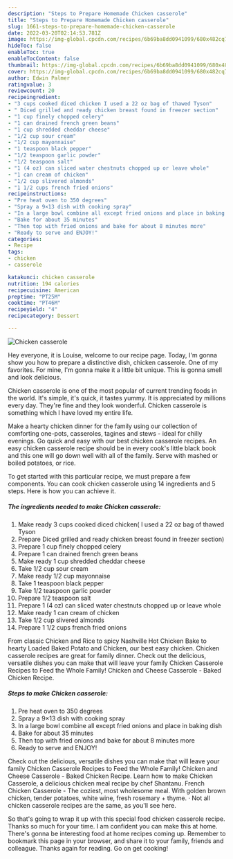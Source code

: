 ```yaml
---
description: "Steps to Prepare Homemade Chicken casserole"
title: "Steps to Prepare Homemade Chicken casserole"
slug: 1661-steps-to-prepare-homemade-chicken-casserole
date: 2022-03-20T02:14:53.781Z
image: https://img-global.cpcdn.com/recipes/6b69ba8dd0941099/680x482cq70/chicken-casserole-recipe-main-photo.jpg
hideToc: false
enableToc: true
enableTocContent: false
thumbnail: https://img-global.cpcdn.com/recipes/6b69ba8dd0941099/680x482cq70/chicken-casserole-recipe-main-photo.jpg
cover: https://img-global.cpcdn.com/recipes/6b69ba8dd0941099/680x482cq70/chicken-casserole-recipe-main-photo.jpg
author: Edwin Palmer
ratingvalue: 3
reviewcount: 20
recipeingredient:
- "3 cups cooked diced chicken I used a 22 oz bag of thawed Tyson"
- " Diced grilled and ready chicken breast found in freezer section"
- "1 cup finely chopped celery"
- "1 can drained french green beans"
- "1 cup shredded cheddar cheese"
- "1/2 cup sour cream"
- "1/2 cup mayonnaise"
- "1 teaspoon black pepper"
- "1/2 teaspoon garlic powder"
- "1/2 teaspoon salt"
- "1 (4 oz) can sliced water chestnuts chopped up or leave whole"
- "1 can cream of chicken"
- "1/2 cup slivered almonds"
- "1 1/2 cups french fried onions"
recipeinstructions:
- "Pre heat oven to 350 degrees"
- "Spray a 9×13 dish with cooking spray"
- "In a large bowl combine all except fried onions and place in baking dish"
- "Bake for about 35 minutes"
- "Then top with fried onions and bake for about 8 minutes more"
- "Ready to serve and ENJOY!"
categories:
- Recipe
tags:
- chicken
- casserole

katakunci: chicken casserole 
nutrition: 194 calories
recipecuisine: American
preptime: "PT25M"
cooktime: "PT46M"
recipeyield: "4"
recipecategory: Dessert

---
```



![Chicken casserole](https://img-global.cpcdn.com/recipes/6b69ba8dd0941099/680x482cq70/chicken-casserole-recipe-main-photo.jpg)

Hey everyone, it is Louise, welcome to our recipe page. Today, I'm gonna show you how to prepare a distinctive dish, chicken casserole. One of my favorites. For mine, I'm gonna make it a little bit unique. This is gonna smell and look delicious.

Chicken casserole is one of the most popular of current trending foods in the world. It's simple, it's quick, it tastes yummy. It is appreciated by millions every day. They're fine and they look wonderful. Chicken casserole is something which I have loved my entire life.

Make a hearty chicken dinner for the family using our collection of comforting one-pots, casseroles, tagines and stews - ideal for chilly evenings. Go quick and easy with our best chicken casserole recipes. An easy chicken casserole recipe should be in every cook&#39;s little black book and this one will go down well with all of the family. Serve with mashed or boiled potatoes, or rice.


To get started with this particular recipe, we must prepare a few components. You can cook chicken casserole using 14 ingredients and 5 steps. Here is how you can achieve it.

<!--inarticleads1-->

##### The ingredients needed to make Chicken casserole:

1. Make ready 3 cups cooked diced chicken( I used a 22 oz bag of thawed Tyson
1. Prepare  Diced grilled and ready chicken breast found in freezer section)
1. Prepare 1 cup finely chopped celery
1. Prepare 1 can drained french green beans
1. Make ready 1 cup shredded cheddar cheese
1. Take 1/2 cup sour cream
1. Make ready 1/2 cup mayonnaise
1. Take 1 teaspoon black pepper
1. Take 1/2 teaspoon garlic powder
1. Prepare 1/2 teaspoon salt
1. Prepare 1 (4 oz) can sliced water chestnuts chopped up or leave whole
1. Make ready 1 can cream of chicken
1. Take 1/2 cup slivered almonds
1. Prepare 1 1/2 cups french fried onions


From classic Chicken and Rice to spicy Nashville Hot Chicken Bake to hearty Loaded Baked Potato and Chicken, our best easy chicken. Chicken casserole recipes are great for family dinner. Check out the delicious, versatile dishes you can make that will leave your family Chicken Casserole Recipes to Feed the Whole Family! Chicken and Cheese Casserole - Baked Chicken Recipe. 

<!--inarticleads2-->

##### Steps to make Chicken casserole:

1. Pre heat oven to 350 degrees
1. Spray a 9×13 dish with cooking spray
1. In a large bowl combine all except fried onions and place in baking dish
1. Bake for about 35 minutes
1. Then top with fried onions and bake for about 8 minutes more
1. Ready to serve and ENJOY!

Check out the delicious, versatile dishes you can make that will leave your family Chicken Casserole Recipes to Feed the Whole Family! Chicken and Cheese Casserole - Baked Chicken Recipe. Learn how to make Chicken Casserole, a delicious chicken meal recipe by chef Shantanu. French Chicken Casserole - The coziest, most wholesome meal. With golden brown chicken, tender potatoes, white wine, fresh rosemary + thyme. · Not all chicken casserole recipes are the same, as you&#39;ll see here. 

So that's going to wrap it up with this special food chicken casserole recipe. Thanks so much for your time. I am confident you can make this at home. There's gonna be interesting food at home recipes coming up. Remember to bookmark this page in your browser, and share it to your family, friends and colleague. Thanks again for reading. Go on get cooking!
